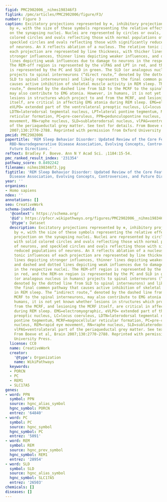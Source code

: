 ```yaml
---
figid: PMC2902006__nihms198346f3
figlink: /pmc/articles/PMC2902006/figure/F3/
number: Figure 3
caption: Excitatory projections represented by ⊕, inhibitory projections represented
  by ⊖, with the size of these symbols representing the relative effect of each projection
  on the synapsing nuclei. Nuclei are represented by circles or ovals, with solid
  colored circles and ovals reflecting those with normal populations of neurons, and
  speckled circles and ovals reflecting those with significantly reduced populations
  of neurons. An X reflects ablation of a nucleus. The relative tonic influences of
  each projection are represented by line thickness, with thicker lines depicting
  stronger influences, thinner lines depicting weaker influences, and dashed and dotted
  lines depicting weak influences due to damage to neurons in the respective nuclei.
  The REM-off region is represented by the vlPAG and LPT in red, and the REM-on region
  is represented by the PC and SLD in green. The SLD (or analogous nucleus in humans)
  projects to spinal interneurons (“direct route,” denoted by the dotted line from
  SLD to spinal interneurons) and likely represents the final common pathway that
  causes active inhibition of skeletal muscle activity in REM sleep. The “indirect
  route,” denoted by the dashed line from SLD to the MCRF to the spinal interneurons,
  may also contribute to EMG atonia. However, in humans, it is not yet known whether
  lesions in structures which project to and from the MCRF, and lesioning the MCRF
  itself, are critical in affecting EMG atonia during REM sleep. EMG=electromyographic,
  eVLPO= extended part of the ventrolateral preoptic nucleus, LC=locus coeruleus,
  LDTN=laterodorsal tegmental nucleus, LPT=lateral pontine tegmentum, MCRF=magnocellular
  reticular formation, PC=pre-coeruleus, PPN=pedunculopontine nucleus, REM=rapid eye
  movement, RN=raphe nucleus, SLD=sublaterodorsal nucleus, vlPAG=ventrolateral part
  of the periaqueductal grey matter. See text for details. From Boeve et al, Brain
  2007;130:2770-2788. Reprinted with permission from Oxford University Press.
pmcid: PMC2902006
papertitle: 'REM Sleep Behavior Disorder: Updated Review of the Core Features, the
  RBD-Neurodegenerative Disease Association, Evolving Concepts, Controversies, and
  Future Directions.'
reftext: Bradley F. Boeve. Ann N Y Acad Sci. ;1184:15-54.
pmc_ranked_result_index: '231354'
pathway_score: 0.8492242
filename: nihms198346f3.jpg
figtitle: 'REM Sleep Behavior Disorder: Updated Review of the Core Features, the RBD-Neurodegenerative
  Disease Association, Evolving Concepts, Controversies, and Future Directions'
year: ''
organisms:
- Homo sapiens
ndex: ''
annotations: []
seo: CreativeWork
schema-jsonld:
  '@context': https://schema.org/
  '@id': https://pfocr.wikipathways.org/figures/PMC2902006__nihms198346f3.html
  '@type': Dataset
  description: Excitatory projections represented by ⊕, inhibitory projections represented
    by ⊖, with the size of these symbols representing the relative effect of each
    projection on the synapsing nuclei. Nuclei are represented by circles or ovals,
    with solid colored circles and ovals reflecting those with normal populations
    of neurons, and speckled circles and ovals reflecting those with significantly
    reduced populations of neurons. An X reflects ablation of a nucleus. The relative
    tonic influences of each projection are represented by line thickness, with thicker
    lines depicting stronger influences, thinner lines depicting weaker influences,
    and dashed and dotted lines depicting weak influences due to damage to neurons
    in the respective nuclei. The REM-off region is represented by the vlPAG and LPT
    in red, and the REM-on region is represented by the PC and SLD in green. The SLD
    (or analogous nucleus in humans) projects to spinal interneurons (“direct route,”
    denoted by the dotted line from SLD to spinal interneurons) and likely represents
    the final common pathway that causes active inhibition of skeletal muscle activity
    in REM sleep. The “indirect route,” denoted by the dashed line from SLD to the
    MCRF to the spinal interneurons, may also contribute to EMG atonia. However, in
    humans, it is not yet known whether lesions in structures which project to and
    from the MCRF, and lesioning the MCRF itself, are critical in affecting EMG atonia
    during REM sleep. EMG=electromyographic, eVLPO= extended part of the ventrolateral
    preoptic nucleus, LC=locus coeruleus, LDTN=laterodorsal tegmental nucleus, LPT=lateral
    pontine tegmentum, MCRF=magnocellular reticular formation, PC=pre-coeruleus, PPN=pedunculopontine
    nucleus, REM=rapid eye movement, RN=raphe nucleus, SLD=sublaterodorsal nucleus,
    vlPAG=ventrolateral part of the periaqueductal grey matter. See text for details.
    From Boeve et al, Brain 2007;130:2770-2788. Reprinted with permission from Oxford
    University Press.
  license: CC0
  name: CreativeWork
  creator:
    '@type': Organization
    name: WikiPathways
  keywords:
  - PORCN
  - PC
  - REM1
  - SLC17A5
genes:
- word: PPN
  symbol: PPN
  source: hgnc_alias_symbol
  hgnc_symbol: PORCN
  entrez: '64840'
- word: PC
  symbol: PC
  source: hgnc_symbol
  hgnc_symbol: PC
  entrez: '5091'
- word: REM
  symbol: REM
  source: hgnc_prev_symbol
  hgnc_symbol: REM1
  entrez: '28954'
- word: SLD
  symbol: SLD
  source: hgnc_alias_symbol
  hgnc_symbol: SLC17A5
  entrez: '26503'
chemicals: []
diseases: []
---
```

